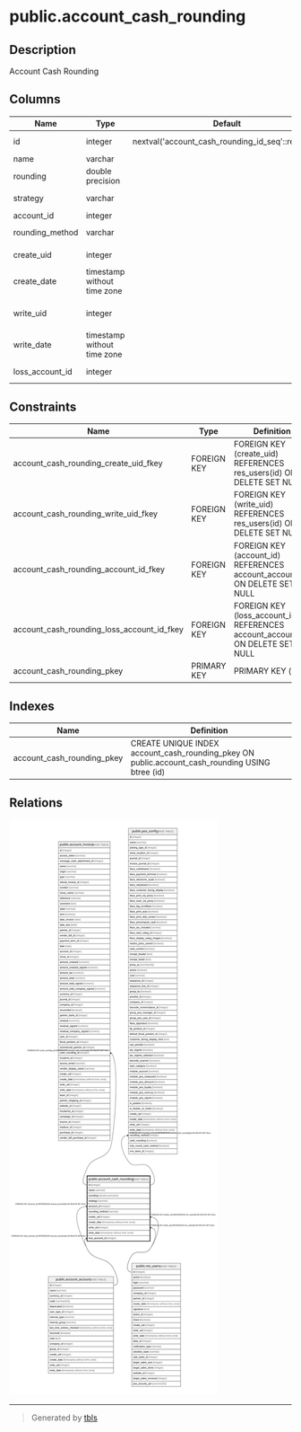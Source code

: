 # public.account_cash_rounding

## Description

Account Cash Rounding

## Columns

| Name | Type | Default | Nullable | Children | Parents | Comment |
| ---- | ---- | ------- | -------- | -------- | ------- | ------- |
| id | integer | nextval('account_cash_rounding_id_seq'::regclass) | false | [public.account_invoice](public.account_invoice.md) [public.pos_config](public.pos_config.md) |  |  |
| name | varchar |  | false |  |  | Name |
| rounding | double precision |  | false |  |  | Rounding Precision |
| strategy | varchar |  | false |  |  | Rounding Strategy |
| account_id | integer |  | true |  | [public.account_account](public.account_account.md) | Account |
| rounding_method | varchar |  | false |  |  | Rounding Method |
| create_uid | integer |  | true |  | [public.res_users](public.res_users.md) | Created by |
| create_date | timestamp without time zone |  | true |  |  | Created on |
| write_uid | integer |  | true |  | [public.res_users](public.res_users.md) | Last Updated by |
| write_date | timestamp without time zone |  | true |  |  | Last Updated on |
| loss_account_id | integer |  | true |  | [public.account_account](public.account_account.md) | Loss Account |

## Constraints

| Name | Type | Definition |
| ---- | ---- | ---------- |
| account_cash_rounding_create_uid_fkey | FOREIGN KEY | FOREIGN KEY (create_uid) REFERENCES res_users(id) ON DELETE SET NULL |
| account_cash_rounding_write_uid_fkey | FOREIGN KEY | FOREIGN KEY (write_uid) REFERENCES res_users(id) ON DELETE SET NULL |
| account_cash_rounding_account_id_fkey | FOREIGN KEY | FOREIGN KEY (account_id) REFERENCES account_account(id) ON DELETE SET NULL |
| account_cash_rounding_loss_account_id_fkey | FOREIGN KEY | FOREIGN KEY (loss_account_id) REFERENCES account_account(id) ON DELETE SET NULL |
| account_cash_rounding_pkey | PRIMARY KEY | PRIMARY KEY (id) |

## Indexes

| Name | Definition |
| ---- | ---------- |
| account_cash_rounding_pkey | CREATE UNIQUE INDEX account_cash_rounding_pkey ON public.account_cash_rounding USING btree (id) |

## Relations

![er](public.account_cash_rounding.svg)

---

> Generated by [tbls](https://github.com/k1LoW/tbls)
